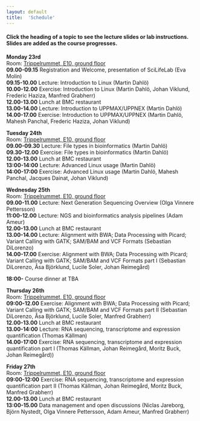 ```yaml
---
layout: default
title:  'Schedule'
---
```


#### Click the heading of a topic to see the lecture slides or lab instructions. Slides are added as the course progresses.

**Monday 23rd**  
Room: [Trippelrummet, E10, ground floor](../common/images/bmc_map.jpg)  
**09.00-09.15** Registration and Welcome, presentation of SciLifeLab (Eva Molin)  
**09.15-10.00** Lecture: Introduction to Linux (Martin Dahlö)  
**10.00-12.00** Exercise: Introduction to Linux (Martin Dahlö, Johan Viklund, Frederic Haziza, Manfred Grabherr)  
**12.00-13.00** Lunch at BMC restaurant  
**13.00-14.00** Lecture: Introduction to UPPMAX/UPPNEX (Martin Dahlö)  
**14.00-17.00** Exercise: Introduction to UPPMAX/UPPNEX (Martin Dahlö, Mahesh Panchal, Frederic Haziza, Johan Viklund)  

**Tuesday 24th**  
Room: [Trippelrummet, E10, ground floor](../common/images/bmc_map.jpg)  
**09.00-09.30** Lecture: File types in bioinformatics (Martin Dahlö)  
**09.30-12.00** Exercise: File types in bioinformatics (Martin Dahlö)  
**12.00-13.00** Lunch at BMC restaurant  
**13:00-14:00** Lecture: Advanced Linux usage (Martin Dahlö)  
**14:00-17:00** Exercise: Advanced Linux usage (Martin Dahlö, Mahesh Panchal, Jacques Dainat, Johan Viklund)  

**Wednesday 25th**  
Room: [Trippelrummet, E10, ground floor](../common/images/bmc_map.jpg)  
**09.00-11.00** Lecture: Next Generation Sequencing Overview (Olga Vinnere Pettersson)  
**11:00-12.00** Lecture: NGS and bioinformatics analysis pipelines (Adam Ameur)  
**12.00-13.00** Lunch at BMC restaurant  
**13.00-14.00** Lecture: Alignment with BWA; Data Processing with Picard; Variant Calling with GATK; SAM/BAM and VCF Formats (Sebastian DiLorenzo)  
**14.00-17.00** Exercise: Alignment with BWA; Data Processing with Picard; Variant Calling with GATK; SAM/BAM and VCF Formats part I (Sebastian DiLorenzo, Åsa Björklund, Lucile Soler, Johan Reimegård)  

**18:00-** Course dinner at TBA  

**Thursday 26th**  
Room: [Trippelrummet, E10, ground floor](../common/images/bmc_map.jpg)  
**09:00-12.00** Exercise: Alignment with BWA; Data Processing with Picard; Variant Calling with GATK; SAM/BAM and VCF Formats part II (Sebastian DiLorenzo, Åsa Björklund, Lucile Soler, Manfred Grabherr)  
**12.00-13.00** Lunch at BMC restaurant  
**13.00-14:00** Lecture: RNA sequencing, transcriptome and expression quantification (Thomas Källman)  
**14.00-17:00** Exercise: RNA sequencing, transcriptome and expression quantification part I (Thomas Källman, Johan Reimegård, Moritz Buck, Johan Reimegård))  

**Friday 27th**  
Room: [Trippelrummet, E10, ground floor](../common/images/bmc_map.jpg)  
**09:00-12:00** Exercise: RNA sequencing, transcriptome and expression quantification part II (Thomas Källman, Johan Reimegård, Moritz Buck, Manfred Grabherr)  
**12.00-13.00** Lunch at BMC restaurant  
**13:00-15.00** Data management and open discussions (Niclas Jareborg, Björn Nystedt, Olga Vinnere Pettersson, Adam Ameur, Manfred Grabherr)  

